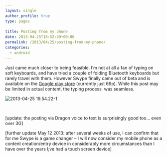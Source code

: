 ```yaml
---
layout: single
author_profile: true
type: pages

title: Posting from my phone
date: 2013-04-25T18:52:39+00:00
permalink: /2013/04/25/posting-from-my-phone/
categories:
  - android
---
```

Just came much closer to being feasible. I&#8217;m not at all a fan of typing on soft keyboards, and have tried a couple of folding Bluetooth keyboards but rarely travel with them. However Swype finally came out of beta and is available on the <a title="https://play.google.com/store/apps/details?id=com.nuance.swype.dtc&feature=search_result#?t=W251bGwsMSwyLDEsImNvbS5udWFuY2Uuc3d5cGUuZHRjIl0." href="https://play.google.com/store/apps/details?id=com.nuance.swype.dtc&feature=search_result#?t=W251bGwsMSwyLDEsImNvbS5udWFuY2Uuc3d5cGUuZHRjIl0." target="_blank">Google play store</a> (currently just 69p). While this post may be limited in actual content, the typing process  was seamless.

<img class="aligncenter size-medium wp-image-1269" alt="2013-04-25 19.54.22-1" src="/images/allbsuploads/2013/04/2013-04-25-19.54.22-1-300x147.jpg" width="300" height="147" srcset="/images/allbsuploads/2013/04/2013-04-25-19.54.22-1-300x147.jpg 300w, /images/allbsuploads/2013/04/2013-04-25-19.54.22-1-1024x502.jpg 1024w" sizes="(max-width: 300px) 100vw, 300px" />

&nbsp;

[update: the posting via Dragon voice to text is surprisingly good too&#8230; even over 3G]

[further update May 12 2013: after several weeks of use, I can confirm that for me Swype is a game changer &#8211; I will now consider my mobile phone as a content creation/entry device in considerably more circumstances than I have over the years I;ve had a touch screen device]
